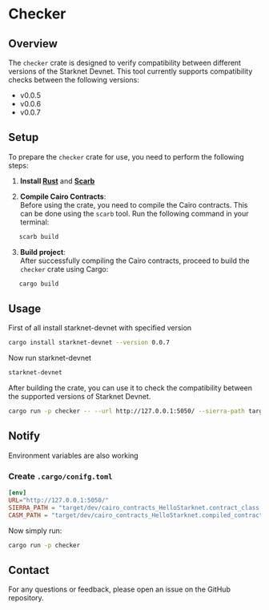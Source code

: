 # Checker

## Overview

The `checker` crate is designed to verify compatibility between different versions of the Starknet Devnet. This tool currently supports compatibility checks between the following versions:
- v0.0.5
- v0.0.6
- v0.0.7

## Setup

To prepare the `checker` crate for use, you need to perform the following steps:
1.  **Install 
[Rust](https://doc.rust-lang.org/cargo/getting-started/installation.html)** and **[Scarb](https://docs.swmansion.com/scarb/download.html)**

2. **Compile Cairo Contracts**:  
   Before using the crate, you need to compile the Cairo contracts. This can be done using the `scarb` tool. Run the following command in your terminal:

   
```bash
   scarb build
```   
3. **Build project**:  
   After successfully compiling the Cairo contracts, proceed to build the `checker` crate using Cargo:

   
```bash
   cargo build
```   

## Usage
First of all install starknet-devnet with specified version
```bash
cargo install starknet-devnet --version 0.0.7
```

Now run starknet-devnet
```bash
starknet-devnet 
```

After building the crate, you can use it to check the compatibility between the supported versions of Starknet Devnet. 

```bash
cargo run -p checker -- --url http://127.0.0.1:5050/ --sierra-path target/dev/cairo_contracts_HelloStarknet.contract_class.json --casm-path target/dev/cairo_contracts_HelloStarknet.compiled_contract_class.json --version v5
```

## Notify
Environment variables are also working 
### Create `.cargo/conifg.toml`
```toml
[env]
URL="http://127.0.0.1:5050/"
SIERRA_PATH = "target/dev/cairo_contracts_HelloStarknet.contract_class.json"
CASM_PATH = "target/dev/cairo_contracts_HelloStarknet.compiled_contract_class.json"
```
Now simply run:
```bash
cargo run -p checker
```

## Contact

For any questions or feedback, please open an issue on the GitHub repository.